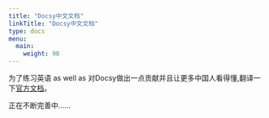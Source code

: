 ```yaml
---
title: "Docsy中文文档"
linkTitle: "Docsy中文文档"
type: docs
menu:
  main:
    weight: 90
---
```


为了练习英语 as well as 对Docsy做出一点贡献并且让更多中国人看得懂,翻译一下[官方文档](https://www.docsy.dev/docs/)。

正在不断完善中……